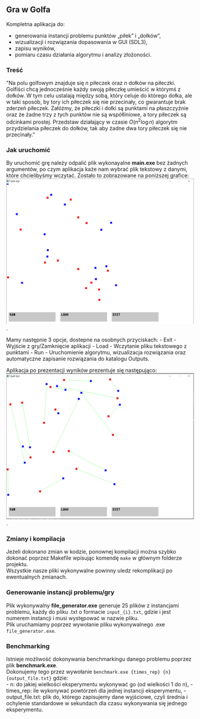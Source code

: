 ## Gra w Golfa

Kompletna aplikacja do:
- generowania instancji problemu punktów „piłek” i „dołków”,
- wizualizacji i rozwiązania dopasowania w GUI (SDL3),
- zapisu wyników,
- pomiaru czasu działania algorytmu i analizy złożoności.

### Treść

"Na polu golfowym znajduje się $n$ piłeczek oraz $n$ dołków na piłeczki. Golfiści chcą jednocześnie każdy swoją piłeczkę umieścić w którymś z dołków. W tym celu ustalają między sobą, który celuje do którego dołka, ale w taki sposób, by tory ich piłeczek się nie przecinały, co gwarantuje brak zderzeń piłeczek. Załóżmy, że piłeczki i dołki są punktami na płaszczyźnie oraz że żadne trzy z tych punktów nie są współliniowe, a tory piłeczek są odcinkami prostej. Przedstaw działający w czasie $O(n^2\log n)$ algorytm przydzielania piłeczek do dołków, tak aby żadne dwa tory piłeczek się nie przecinały."


### Jak uruchomić

By uruchomić grę należy odpalić plik wykonayalne **main.exe** bez żadnych argumentów, po czym aplikacja każe nam wybrać plik tekstowy z danymi, które chcielibyśmy wczytać.
Zostało to zobrazowane na poniższej grafice:
![Stan GUI po uruchomieniu](images/image_I.PNG "Po uruchomieniu").

Mamy następnie 3 opcje, dostepne na osobnych przyciskach:
    - Exit  - Wyjście z gry/Zamknięcie aplikacji
    - Load  - Wczytanie pliku tekstowego z punktami
    - Run   - Uruchomienie algorytmu, wizualizacja rozwiązania oraz automatyczne zapisanie rozwiązania do katalogu Outputs.

Aplikacja po prezentacji wyników prezentuje się następująco:
![Stan GUI po wizualizacji](images/image_II.PNG "Po odpaleniu algorytmu").


### Zmiany i kompilacja
Jeżeli dokonano zmian w kodzie, ponownej kompilacji można szybko dokonać poprzez Makefile wpisując komendę `make` w głównym folderze projektu.  
Wszystkie nasze pliki wykonywalne powinny uledz rekomplikacji po ewentualnych zmianach.  

### Generowanie instancji problemu/gry
Plik wykonywalny **file_generator.exe** generuje 25 plików z instancjami problemu, każdy do pliku .txt o formacie `input_{i}.txt`, gdzie
i jest numerem instancji i musi występować w nazwie pliku.  
Plik uruchamiamy poprzez wywołanie pliku wykonywalnego .exe `file_generator.exe`.

### Benchmarking
Istnieje możliwość dokonywania benchmarkingu danego problemu poprzez plik **benchmark.exe**.  
Dokonujemy tego przez wywołanie `benchmark.exe {times_rep} {n} {output_file.txt}` gdzie:  
    - n: do jakiej wielkości eksperymentu wykonywać go (od wielkości 1 do n),
    - times_rep: ile wykonywać powtórzeń dla jednej instancji eksperymentu, 
    - output_file.txt: plik do, którego zapisujemy dane wyjściowe, czyli średnia i ochylenie standardowe w sekundach dla czasu wykonywania się jednego eksperymentu.
